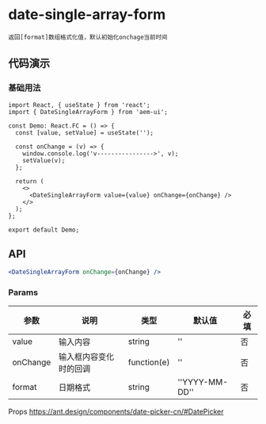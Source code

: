 # date-single-array-form

`返回[format]数组格式化值，默认初始化onchage当前时间`


## 代码演示

### 基础用法
```tsx
import React, { useState } from 'react';
import { DateSingleArrayForm } from 'aem-ui';

const Demo: React.FC = () => {
  const [value, setValue] = useState('');

  const onChange = (v) => {
    window.console.log('v---------------->', v);
    setValue(v);
  };

  return (
    <>
      <DateSingleArrayForm value={value} onChange={onChange} />
    </>
  );
};

export default Demo;

```


## API

```jsx | pure
<DateSingleArrayForm onChange={onChange} />
```


### Params
| 参数     | 说明                   | 类型        | 默认值         | 必填 |
| -------- | ---------------------- | ----------- | -------------- | ---- |
| value    | 输入内容               | string      | ''             | 否   |
| onChange | 输入框内容变化时的回调 | function(e) | ''             | 否   |
| format   | 日期格式               | string      | ''YYYY-MM-DD'' | 否   |

Props https://ant.design/components/date-picker-cn/#DatePicker

